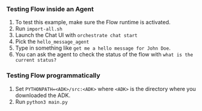 ### Testing Flow inside an Agent

1. To test this example, make sure the Flow runtime is activated.
2. Run `import-all.sh` 
3. Launch the Chat UI with `orchestrate chat start`
4. Pick the `hello_message_agent`
5. Type in something like `get me a hello message for John Doe`.
6. You can ask the agent to check the status of the flow with `what is the current status?`

### Testing Flow programmatically

1. Set `PYTHONPATH=<ADK>/src:<ADK>`  where `<ADK>` is the directory where you downloaded the ADK.
2. Run `python3 main.py`

